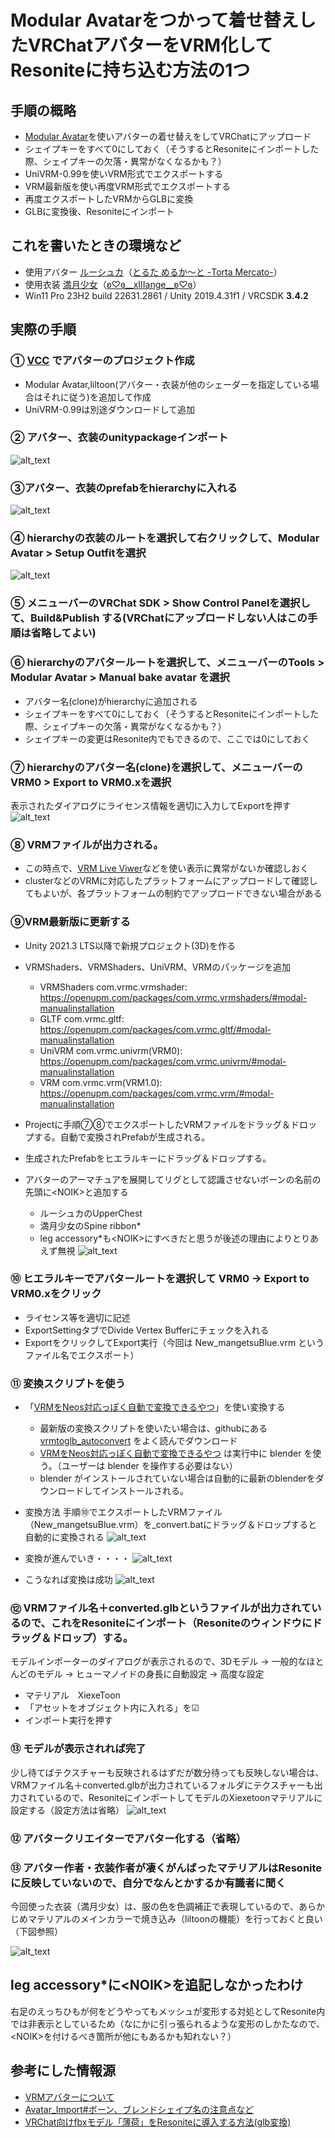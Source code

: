 # Modular Avatarをつかって着せ替えしたVRChatアバターをVRM化してResoniteに持ち込む方法の1つ

## 手順の概略
- [Modular Avatar](https://modular-avatar.nadena.dev/ja/docs/intro)を使いアバターの着せ替えをしてVRChatにアップロード
- シェイプキーをすべて0にしておく（そうするとResoniteにインポートした際、シェイプキーの欠落・異常がなくなるかも？）
- UniVRM-0.99を使いVRM形式でエクスポートする
- VRM最新版を使い再度VRM形式でエクスポートする
- 再度エクスポートしたVRMからGLBに変換
- GLBに変換後、Resoniteにインポート

## これを書いたときの環境など
- 使用アバター  [ルーシュカ](https://booth.pm/ja/items/4296675)（[とるた めるか～と -Torta Mercato-](https://tortamercato.booth.pm/)）
- 使用衣装  [満月少女](https://booth.pm/ja/items/4998054)（[ʚ♡ɞ__xIIIange__ʚ♡ɞ](https://xiiiange.booth.pm/)）
- Win11 Pro 23H2 build 22631.2861 / Unity 2019.4.31f1 / VRCSDK **3.4.2**

## 実際の手順

### ➀ [VCC](https://vrchat.com/home/download) でアバターのプロジェクト作成
- Modular Avatar,liltoon(アバター・衣装が他のシェーダーを指定している場合はそれに従う)を追加して作成
- UniVRM-0.99は別途ダウンロードして追加

### ② アバター、衣装のunitypackageインポート
![alt_text](images/image1.png "image_tooltip")

### ③アバター、衣装のprefabをhierarchyに入れる
![alt_text](images/image2.png "image_tooltip")

### ④ hierarchyの衣装のルートを選択して右クリックして、Modular Avatar > Setup Outfitを選択
![alt_text](images/image3.png "image_tooltip")

### ⑤ メニューバーのVRChat SDK > Show Control Panelを選択して、Build&Publish する(VRChatにアップロードしない人はこの手順は省略してよい)

### ⑥ hierarchyのアバタールートを選択して、メニューバーのTools > Modular Avatar > Manual bake avatar を選択
- アバター名(clone)がhierarchyに追加される
- シェイプキーをすべて0にしておく（そうするとResoniteにインポートした際、シェイプキーの欠落・異常がなくなるかも？）
 - シェイプキーの変更はResonite内でもできるので、ここでは0にしておく
   
### ⑦ hierarchyのアバター名(clone)を選択して、メニューバーのVRM0 > Export to VRM0.xを選択
表示されたダイアログにライセンス情報を適切に入力してExportを押す
![alt_text](images/image4.png "image_tooltip")

### ⑧ VRMファイルが出力される。
- この時点で、[VRM Live Viwer](https://booth.pm/ja/items/1783082)などを使い表示に異常がないか確認しおく
- clusterなどのVRMに対応したプラットフォームにアップロードして確認してもよいが、各プラットフォームの制約でアップロードできない場合がある

### ⑨VRM最新版に更新する

- Unity 2021.3 LTS以降で新規プロジェクト(3D)を作る

- VRMShaders、VRMShaders、UniVRM、VRMのパッケージを追加
  - VRMShaders com.vrmc.vrmshader: https://openupm.com/packages/com.vrmc.vrmshaders/#modal-manualinstallation
  - GLTF com.vrmc.gltf: https://openupm.com/packages/com.vrmc.gltf/#modal-manualinstallation
  - UniVRM com.vrmc.univrm(VRM0): https://openupm.com/packages/com.vrmc.univrm/#modal-manualinstallation
  - VRM com.vrmc.vrm(VRM1.0): https://openupm.com/packages/com.vrmc.vrm/#modal-manualinstallation
  
- Projectに手順⑦⑧でエクスポートしたVRMファイルをドラッグ＆ドロップする。自動で変換されPrefabが生成される。

- 生成されたPrefabをヒエラルキーにドラッグ＆ドロップする。

- アバターのアーマチュアを展開してリグとして認識させないボーンの名前の先頭に&lt;NOIK&gt;と追加する
  - ルーシュカのUpperChest
  - 満月少女のSpine ribbon*
  - leg accessory*も&lt;NOIK&gt;にすべきだと思うが後述の理由によりとりあえず無視
![alt_text](images/append_noik.png "image_tooltip")

### ⑩ ヒエラルキーでアバタールートを選択して VRM0 → Export to VRM0.xをクリック
- ライセンス等を適切に記述
- ExportSettingタブでDivide Vertex Bufferにチェックを入れる
- ExportをクリックしてExport実行（今回は New_mangetsuBlue.vrm というファイル名でエクスポート）

### ⑪ 変換スクリプトを使う
- 「[VRMをNeos対応っぽく自動で変換できるやつ](https://booth.pm/ja/items/4104649)」を使い変換する
  - 最新版の変換スクリプトを使いたい場合は、githubにある [vrmtoglb_autoconvert](https://github.com/kazu0617/vrmtoglb_autoconvert) をよく読んでダウンロード
  - [VRMをNeos対応っぽく自動で変換できるやつ](https://booth.pm/ja/items/4104649) は実行中に blender を使う。（ユーザーは blender を操作する必要はない）
  - blender がインストールされていない場合は自動的に最新のblenderをダウンロードしてインストールされる。

- 変換方法
手順⑩でエクスポートしたVRMファイル（New_mangetsuBlue.vrm）を_convert.batにドラッグ＆ドロップすると自動的に変換される
![alt_text](images/image5.png "image_tooltip")

- 変換が進んでいき・・・・
![alt_text](images/image6.png "image_tooltip")

- こうなれば変換は成功
![alt_text](images/image7.png "image_tooltip")

### ⑫ VRMファイル名＋converted.glbというファイルが出力されているので、これをResoniteにインポート（Resoniteのウィンドウにドラッグ＆ドロップ）する。
モデルインポーターのダイアログが表示されるので、3Dモデル → 一般的なほとんどのモデル → ヒューマノイドの身長に自動設定 → 高度な設定
- マテリアル　XiexeToon
- 「アセットをオブジェクト内に入れる」を☑
- インポート実行を押す

### ⑬ モデルが表示されれば完了

少し待てばテクスチャーも反映されるはずだが数分待っても反映しない場合は、VRMファイル名＋converted.glbが出力されているフォルダにテクスチャーも出力されているので、ResoniteにインポートしてモデルのXiexetoonマテリアルに設定する（設定方法は省略）
![alt_text](images/image8.png "image_tooltip")

### ⑫ アバタークリエイターでアバター化する（省略）

### ⑬ アバター作者・衣装作者が凄くがんばったマテリアルはResoniteに反映していないので、自分でなんとかするか有識者に聞く
今回使った衣装（満月少女）は、服の色を色調補正で表現しているので、あらかじめマテリアルのメインカラーで焼き込み（liltoonの機能）を行っておくと良い（下図参照）

![alt_text](images/tex_yakikomi.png "image_tooltip")

## leg accessory*に&lt;NOIK&gt;を追記しなかったわけ
   
   右足のえっちひもが何をどうやってもメッシュが変形する対処としてResonite内では非表示としているため（なにかに引っ張られるような変形のしかたなので、&lt;NOIK&gt;を付けるべき箇所が他にもあるかも知れない？）

## 参考にした情報源
- [VRMアバターについて](https://sharedx.notion.site/VRM-d93c6e3ae2f647e0956054efff1d20b9)
- [Avatar_Import#ボーン、ブレンドシェイプ名の注意点など](https://neosvrjp.memo.wiki/d/Avatar_Import#content_1)
- [VRChat向けfbxモデル「薄荷」をResoniteに導入する方法(glb変換) ](https://note.com/ckkcobalt/n/n9db7c3e8a1f5)
